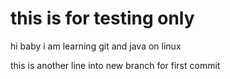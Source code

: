 # this is for testing only 
hi baby i am learning git and java on linux

this is another line into new branch for first commit
